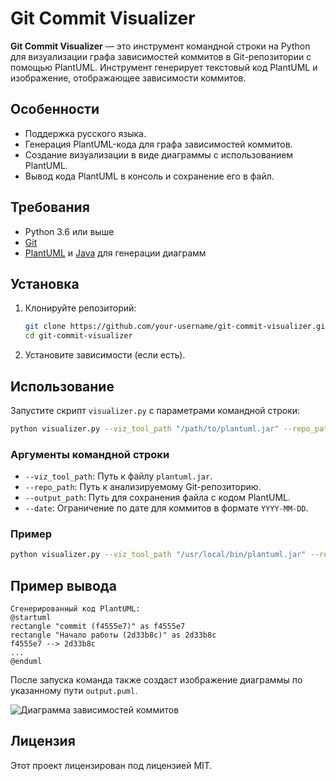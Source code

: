 # Git Commit Visualizer

**Git Commit Visualizer** — это инструмент командной строки на Python для визуализации графа зависимостей коммитов в Git-репозитории с помощью PlantUML. Инструмент генерирует текстовый код PlantUML и изображение, отображающее зависимости коммитов.

## Особенности

- Поддержка русского языка.
- Генерация PlantUML-кода для графа зависимостей коммитов.
- Создание визуализации в виде диаграммы с использованием PlantUML.
- Вывод кода PlantUML в консоль и сохранение его в файл.

## Требования

- Python 3.6 или выше
- [Git](https://git-scm.com/)
- [PlantUML](http://plantuml.com/) и [Java](https://www.java.com/) для генерации диаграмм

## Установка

1. Клонируйте репозиторий:

   ```bash
   git clone https://github.com/your-username/git-commit-visualizer.git
   cd git-commit-visualizer
   ```

2. Установите зависимости (если есть).

## Использование

Запустите скрипт `visualizer.py` с параметрами командной строки:

```bash
python visualizer.py --viz_tool_path "/path/to/plantuml.jar" --repo_path "/path/to/git-repo" --output_path "/path/to/output.puml" --date "YYYY-MM-DD"
```

### Аргументы командной строки

- `--viz_tool_path`: Путь к файлу `plantuml.jar`.
- `--repo_path`: Путь к анализируемому Git-репозиторию.
- `--output_path`: Путь для сохранения файла с кодом PlantUML.
- `--date`: Ограничение по дате для коммитов в формате `YYYY-MM-DD`.

### Пример

```bash
python visualizer.py --viz_tool_path "/usr/local/bin/plantuml.jar" --repo_path "/Users/user/my-repo" --output_path "./output.puml" --date "2024-01-01"
```

## Пример вывода

```plaintext
Сгенерированный код PlantUML:
@startuml
rectangle "commit (f4555e7)" as f4555e7
rectangle "Начало работы (2d33b8c)" as 2d33b8c
f4555e7 --> 2d33b8c
...
@enduml
```



После запуска команда также создаст изображение диаграммы по указанному пути `output.puml`.

![Диаграмма зависимостей коммитов](Configuration_managment_practice_2/output/output.png)

## Лицензия

Этот проект лицензирован под лицензией MIT.
